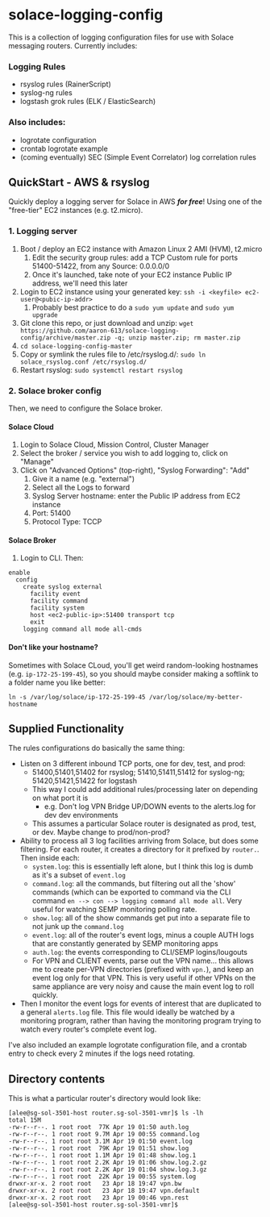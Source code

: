 # solace-logging-config

This is a collection of logging configuration files for use with Solace messaging routers.  Currently includes:


### Logging Rules

- rsyslog rules (RainerScript)
- syslog-ng rules
- logstash grok rules (ELK / ElasticSearch)


### Also includes:

- logrotate configuration
- crontab logrotate example
- (coming eventually) SEC (Simple Event Correlator) log correlation rules


## QuickStart - AWS & rsyslog

Quickly deploy a logging server for Solace in AWS **_for free_**!  Using one of the "free-tier" EC2 instances (e.g. t2.micro).

### 1. Logging server

1. Boot / deploy an EC2 instance with Amazon Linux 2 AMI (HVM), t2.micro
     1. Edit the security group rules: add a TCP Custom rule for ports 51400-51422, from any Source: 0.0.0.0/0
     1. Once it's launched, take note of your EC2 instance Public IP address, we'll need this later
1. Login to EC2 instance using your generated key: `ssh -i <keyfile> ec2-user@<pubic-ip-addr>`
     1. Probably best practice to do a `sudo yum update` and `sudo yum upgrade` 
1. Git clone this repo, or just download and unzip: `wget https://github.com/aaron-613/solace-logging-config/archive/master.zip -q; unzip master.zip; rm master.zip`
1. `cd solace-logging-config-master`
1. Copy or symlink the rules file to /etc/rsyslog.d/: `sudo ln solace_rsyslog.conf /etc/rsyslog.d/`
1. Restart rsyslog: `sudo systemctl restart rsyslog`

### 2. Solace broker config

Then, we need to configure the Solace broker.

#### Solace Cloud

1. Login to Solace Cloud, Mission Control, Cluster Manager
1. Select the broker / service you wish to add logging to, click on "Manage"
1. Click on "Advanced Options" (top-right), "Syslog Forwarding": "Add"
    1. Give it a name (e.g. "external")
    2. Select all the Logs to forward
    3. Syslog Server hostname: enter the Public IP address from EC2 instance
    4. Port: 51400
    5. Protocol Type: TCCP

#### Solace Broker

1. Login to CLI.  Then:
```
enable
  config
    create syslog external
      facility event
      facility command
      facility system
      host <ec2-public-ip>:51400 transport tcp
      exit
    logging command all mode all-cmds
```

#### Don't like your hostname?

Sometimes with Solace CLoud, you'll get weird random-looking hostnames (e.g. `ip-172-25-199-45`), so you should maybe consider making a softlink to a folder name you like better:
```
ln -s /var/log/solace/ip-172-25-199-45 /var/log/solace/my-better-hostname
```

## Supplied Functionality

The rules configurations do basically the same thing:

- Listen on 3 different inbound TCP ports, one for dev, test, and prod:
  - 51400,51401,51402 for rsyslog; 51410,51411,51412 for syslog-ng; 51420,51421,51422 for logstash
  - This way I could add additional rules/processing later on depending on what port it is
    - e.g. Don't log VPN Bridge UP/DOWN events to the alerts.log for dev dev environments
  - This assumes a particular Solace router is designated as prod, test, or dev.  Maybe change to prod/non-prod?
- Ability to process all 3 log facilities arriving from Solace, but does some filtering.  For each router, it creates a directory
for it prefixed by `router.`.  Then inside each:
  - `system.log`: this is essentially left alone, but I think this log is dumb as it's a subset of `event.log`
  - `command.log`: all the commands, but filtering out all the 'show' commands 
(which can be exported to command via the CLI command `en --> con --> logging command all mode all`.
Very useful for watching SEMP monitoring polling rate.
  - `show.log`: all of the show commands get put into a separate file to not junk up the `command.log`
  - `event.log`: all of the router's event logs, minus a couple AUTH logs that are constantly generated by SEMP monitoring apps
  - `auth.log`: the events corresponding to CLI/SEMP logins/lougouts
  - For VPN and CLIENT events, parse out the VPN name... this allows me to create per-VPN directories
  (prefixed with `vpn.`), and keep an event log only for that VPN.  This is very useful if other VPNs on the same appliance
  are very noisy and cause the main event log to roll quickly.
- Then I monitor the event logs for events of interest that are duplicated to a general `alerts.log` file.  This file would ideally 
be watched by a monitoring program, rather than having the monitoring program trying to watch every router's complete event log.

I've also included an example logrotate configuration file, and a crontab entry to check every 2 minutes if the logs need rotating.

## Directory contents

This is what a particular router's directory would look like:

```
[alee@sg-sol-3501-host router.sg-sol-3501-vmr]$ ls -lh
total 15M
-rw-r--r--. 1 root root  77K Apr 19 01:50 auth.log
-rw-r--r--. 1 root root 9.7M Apr 19 00:55 command.log
-rw-r--r--. 1 root root 3.1M Apr 19 01:50 event.log
-rw-r--r--. 1 root root  79K Apr 19 01:51 show.log
-rw-r--r--. 1 root root 1.1M Apr 19 01:48 show.log.1
-rw-r--r--. 1 root root 2.2K Apr 19 01:06 show.log.2.gz
-rw-r--r--. 1 root root 2.2K Apr 19 01:04 show.log.3.gz
-rw-r--r--. 1 root root  22K Apr 19 00:55 system.log
drwxr-xr-x. 2 root root   23 Apr 18 19:47 vpn.bw
drwxr-xr-x. 2 root root   23 Apr 18 19:47 vpn.default
drwxr-xr-x. 2 root root   23 Apr 19 00:46 vpn.rest
[alee@sg-sol-3501-host router.sg-sol-3501-vmr]$
```
